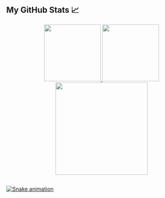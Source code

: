 <h2>My GitHub Stats 📈</h2>
  
<div align="center">
  <a href="https://github.com/batista29">
    <img height="150em" src="https://github-readme-stats.vercel.app/api/top-langs/?username=batista29&layout=compact&langs_count=7&theme=radical"/>
    <img height="150em" src="https://github-readme-stats.vercel.app/api?username=batista29&show_icons=true&theme=radical&include_all_commits=true&count_private=true"/>
</div>

    
  <div align="center">
<img height="244em" src=https://github-readme-streak-stats.herokuapp.com/?user=batista29&theme=radical&hide_border=false/>
  </div>
  
  
  ##
 
<div> 
 
  ![Snake animation](https://github.com/batista29/batista29/blob/output/github-contribution-grid-snake.svg)
 
</div>
